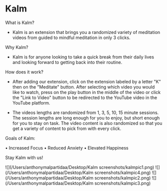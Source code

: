 
# Kalm
What is Kalm?

- Kalm is an extension that brings you a randomized variety of meditation videos from guided to mindful meditation in only 3 clicks. 

Why Kalm?

- Kalm is for anyone looking to take a quick break from their daily lives and looking forward to getting back into their routine.

How does it work? 

- After adding our extension, click on the extension labeled by a letter "K" then on the "Meditate" button. After selecting which video you would like to watch, press on the play button in the middle of the video or click the "Link to Video" button to be redirected to the YouTube video in the YouTube platform.

- The videos lengths are randomized from 1, 3, 5, 10, 15 minute sessions. The session lengths are long enough for you to enjoy, but short enough for you to stay on task. The video content is also randomized so that you get a variety of content to pick from with every click. 

Goals of Kalm:

• Increased Focus
• Reduced Anxiety
• Elevated Happiness

Stay Kalm with us! 

![](/Users/anthonymalpartidaa/Desktop/Kalm screenshots/kalmpic1.png)
![](/Users/anthonymalpartidaa/Desktop/Kalm screenshots/kalmpic4.png)
![](/Users/anthonymalpartidaa/Desktop/Kalm screenshots/kalmpic2.png)
![](/Users/anthonymalpartidaa/Desktop/Kalm screenshots/kalmpic3.png)
